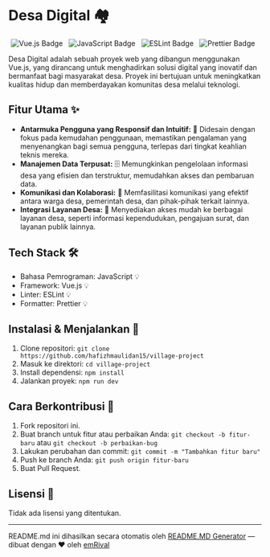 # Desa Digital 🏘️

<p align="center">
  <img style="margin-right: 8px;" src="https://img.shields.io/badge/Vue.js-42b883?style=for-the-badge&logo=vue.js&logoColor=white" alt="Vue.js Badge">
  <img style="margin-right: 8px;" src="https://img.shields.io/badge/JavaScript-F7DF1E?style=for-the-badge&logo=javascript&logoColor=black" alt="JavaScript Badge">
  <img style="margin-right: 8px;" src="https://img.shields.io/badge/ESLint-4B32C3?style=for-the-badge&logo=eslint&logoColor=white" alt="ESLint Badge">
  <img style="margin-right: 8px;" src="https://img.shields.io/badge/Prettier-F7B93E?style=for-the-badge&logo=prettier&logoColor=black" alt="Prettier Badge">
</p>

Desa Digital adalah sebuah proyek web yang dibangun menggunakan Vue.js, yang dirancang untuk menghadirkan solusi digital yang inovatif dan bermanfaat bagi masyarakat desa. Proyek ini bertujuan untuk meningkatkan kualitas hidup dan memberdayakan komunitas desa melalui teknologi.

## Fitur Utama ✨

*   **Antarmuka Pengguna yang Responsif dan Intuitif:** 📱 Didesain dengan fokus pada kemudahan penggunaan, memastikan pengalaman yang menyenangkan bagi semua pengguna, terlepas dari tingkat keahlian teknis mereka.
*   **Manajemen Data Terpusat:** 🗄️ Memungkinkan pengelolaan informasi desa yang efisien dan terstruktur, memudahkan akses dan pembaruan data.
*   **Komunikasi dan Kolaborasi:** 💬 Memfasilitasi komunikasi yang efektif antara warga desa, pemerintah desa, dan pihak-pihak terkait lainnya.
*   **Integrasi Layanan Desa:** 🔗 Menyediakan akses mudah ke berbagai layanan desa, seperti informasi kependudukan, pengajuan surat, dan layanan publik lainnya.

## Tech Stack 🛠️

*   Bahasa Pemrograman: JavaScript 💡
*   Framework: Vue.js 💡
*   Linter: ESLint 💡
*   Formatter: Prettier 💡

## Instalasi & Menjalankan 🚀

1.  Clone repositori: `git clone https://github.com/hafizhmaulidan15/village-project`
2.  Masuk ke direktori: `cd village-project`
3.  Install dependensi: `npm install`
4.  Jalankan proyek: `npm run dev`

## Cara Berkontribusi 🤝

1.  Fork repositori ini.
2.  Buat branch untuk fitur atau perbaikan Anda: `git checkout -b fitur-baru` atau `git checkout -b perbaikan-bug`
3.  Lakukan perubahan dan commit: `git commit -m "Tambahkan fitur baru"`
4.  Push ke branch Anda: `git push origin fitur-baru`
5.  Buat Pull Request.

## Lisensi 📄

Tidak ada lisensi yang ditentukan.


---
README.md ini dihasilkan secara otomatis oleh [README.MD Generator](https://github.com/emRival) — dibuat dengan ❤️ oleh [emRival](https://github.com/emRival)

